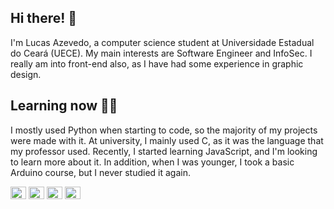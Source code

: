 ## Hi there! 👋
I'm Lucas Azevedo, a computer science student at Universidade Estadual do Ceará (UECE). 
My main interests are Software Engineer and InfoSec. I really am into front-end also, as I have had some experience in graphic design.

## Learning now 👨‍💻
I mostly used Python when starting to code, so the majority of my projects were made with it. At university, I mainly used C, as it was the language that my professor used. Recently, I started learning JavaScript, and I'm looking to learn more about it. In addition, when I was younger, I took a basic Arduino course, but I never studied it again.

<div>
  <img height="20" width='25' src="https://cdn.jsdelivr.net/gh/devicons/devicon/icons/python/python-original.svg" />
  <img height="20" width='25' src="https://cdn.jsdelivr.net/gh/devicons/devicon/icons/c/c-original.svg" />
  <img height="20" width='25' src="https://cdn.jsdelivr.net/gh/devicons/devicon/icons/javascript/javascript-original.svg" />
  <img height="20" width='25' src="https://cdn.jsdelivr.net/gh/devicons/devicon/icons/arduino/arduino-original.svg" /> 
</div>
